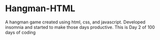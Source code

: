 # Hangman-HTML
A hangman game created using html, css, and javascript. Developed insomnia and started to make those days productive. This is Day 2 of 100 days of coding
